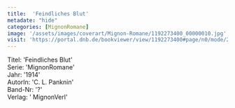 ```yaml
---
title:  'Feindliches Blut'
metadate: "hide"
categories: [MignonRomane]
image: '/assets/images/coverart/Mignon-Romane/1192273400_00000010.jpg'
visit: 'https://portal.dnb.de/bookviewer/view/1192273400#page/n0/mode/2up'
---
```

Titel: 'Feindliches Blut' <br>
Serie: 'MignonRomane' <br>
Jahr: '1914' <br>
AutorIn: 'C. L. Panknin' <br>
Band-Nr: '?' <br>
Verlag: ' MignonVerl'